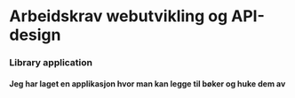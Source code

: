 # Arbeidskrav webutvikling og API-design
### Library application 
#### Jeg har laget en applikasjon hvor man kan legge til bøker og huke dem av 
